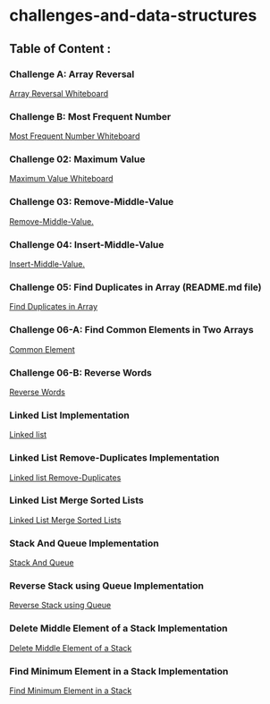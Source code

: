 # challenges-and-data-structures

## Table of Content :

### Challenge A: Array Reversal
[Array Reversal Whiteboard](https://github.com/Nory9/challenges-and-data-structures/blob/whiteboard-challenges/challenges-and-data-structures/whiteboard-challenges/challengeA/Screenshot%20(14).png?raw=true)

### Challenge B: Most Frequent Number
[Most Frequent Number Whiteboard](https://github.com/Nory9/challenges-and-data-structures/blob/whiteboard-challenges/challenges-and-data-structures/whiteboard-challenges/challengeB/Screenshot%20(13).png?raw=true)

### Challenge 02: Maximum Value
[Maximum Value Whiteboard](https://github.com/Nory9/challenges-and-data-structures/blob/Maximum-Value/challenges-and-data-structures/Maximum-Value/Screenshot%20(15).png?raw=true)


### Challenge 03: Remove-Middle-Value
[Remove-Middle-Value.](https://github.com/Nory9/challenges-and-data-structures/blob/Remove-Middle-Value/challenges-and-data-structures/Remove-Middle-Value/Screenshot%20(21).png?raw=true)


### Challenge 04: Insert-Middle-Value
[Insert-Middle-Value.](https://github.com/Nory9/challenges-and-data-structures/blob/Insert-Middle-Value/challenges-and-data-structures/MiddleValue/Screenshot%20(30).png)

### Challenge 05: Find Duplicates in Array (README.md file)
[Find Duplicates in Array](https://github.com/Nory9/challenges-and-data-structures/blob/Find-Duplicates/challenges-and-data-structures/Find-Duplicates/README.md)


###  Challenge 06-A: Find Common Elements in Two Arrays
[Common Element](https://github.com/Nory9/challenges-and-data-structures/tree/Common-Elements/challenges-and-data-structures/Challenges/Common-Elements)


###  Challenge 06-B: Reverse Words
[Reverse Words](https://github.com/Nory9/challenges-and-data-structures/tree/master/challenges-and-data-structures/Challenges/Reverse-Words)


###  Linked List Implementation
[Linked list](https://github.com/Nory9/challenges-and-data-structures/tree/Linked-List-Implementation/challenges-and-data-structures/DataStructures/LinkedList)


###  Linked List Remove-Duplicates Implementation
[Linked list Remove-Duplicates](https://github.com/Nory9/challenges-and-data-structures/blob/Linked-List-Remove-Duplicates/challenges-and-data-structures/DataStructures/LinkedList/README%20-%20Copy.md)


###  Linked List Merge Sorted Lists
[Linked List Merge Sorted Lists](https://github.com/Nory9/challenges-and-data-structures/blob/LinkedList-Merge-Sorted/challenges-and-data-structures/DataStructures/LinkedList/MergeSorted/README%20-%20Copy.md)


### Stack And Queue Implementation
[Stack And Queue](https://github.com/Nory9/challenges-and-data-structures/blob/Stack-and-Queue-Implementation/challenges-and-data-structures/DataStructures/Stack%26Queue/README%20-%20Copy.md)


### Reverse Stack using Queue Implementation
[Reverse Stack using Queue](https://github.com/Nory9/challenges-and-data-structures/blob/Reverse-Stack-Using-Queue/challenges-and-data-structures/DataStructures/Stack%26Queue/ReverseStackUsingQueue/README%20-%20Copy.md)


### Delete Middle Element of a Stack Implementation
[Delete Middle Element of a Stack](https://github.com/Nory9/challenges-and-data-structures/blob/Delete-Middle-Element-Stack/challenges-and-data-structures/DataStructures/Stack%26Queue/DeleteMiddleElement/README%20-%20Copy.md)


### Find Minimum Element in a Stack Implementation
[Find Minimum Element in a Stack](https://github.com/Nory9/challenges-and-data-structures/blob/Min-Stack/challenges-and-data-structures/DataStructures/Stack%26Queue/Min-Stack/README%20-%20Copy.md)